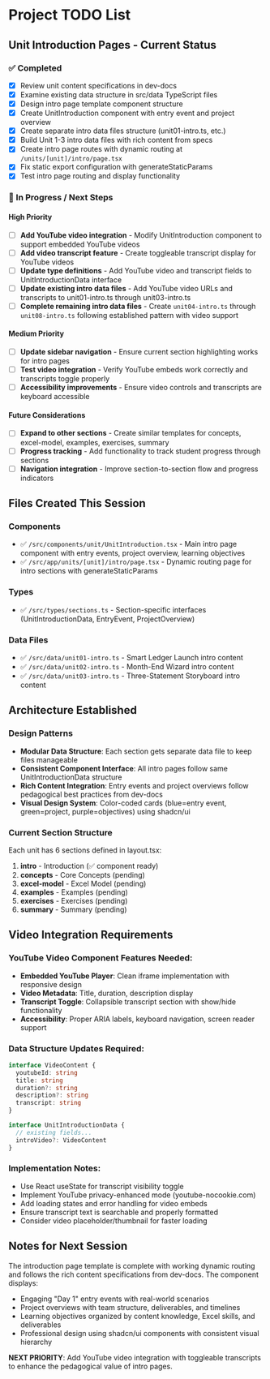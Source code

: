 # Project TODO List

## Unit Introduction Pages - Current Status

### ✅ Completed
- [x] Review unit content specifications in dev-docs
- [x] Examine existing data structure in src/data TypeScript files  
- [x] Design intro page template component structure
- [x] Create UnitIntroduction component with entry event and project overview
- [x] Create separate intro data files structure (unit01-intro.ts, etc.)
- [x] Build Unit 1-3 intro data files with rich content from specs
- [x] Create intro page routes with dynamic routing at `/units/[unit]/intro/page.tsx`
- [x] Fix static export configuration with generateStaticParams
- [x] Test intro page routing and display functionality

### 🔄 In Progress / Next Steps

#### High Priority
- [ ] **Add YouTube video integration** - Modify UnitIntroduction component to support embedded YouTube videos
- [ ] **Add video transcript feature** - Create toggleable transcript display for YouTube videos
- [ ] **Update type definitions** - Add YouTube video and transcript fields to UnitIntroductionData interface
- [ ] **Update existing intro data files** - Add YouTube video URLs and transcripts to unit01-intro.ts through unit03-intro.ts
- [ ] **Complete remaining intro data files** - Create `unit04-intro.ts` through `unit08-intro.ts` following established pattern with video support

#### Medium Priority  
- [ ] **Update sidebar navigation** - Ensure current section highlighting works for intro pages
- [ ] **Test video integration** - Verify YouTube embeds work correctly and transcripts toggle properly
- [ ] **Accessibility improvements** - Ensure video controls and transcripts are keyboard accessible

#### Future Considerations
- [ ] **Expand to other sections** - Create similar templates for concepts, excel-model, examples, exercises, summary
- [ ] **Progress tracking** - Add functionality to track student progress through sections
- [ ] **Navigation integration** - Improve section-to-section flow and progress indicators

## Files Created This Session

### Components
- ✅ `/src/components/unit/UnitIntroduction.tsx` - Main intro page component with entry events, project overview, learning objectives
- ✅ `/src/app/units/[unit]/intro/page.tsx` - Dynamic routing page for intro sections with generateStaticParams

### Types
- ✅ `/src/types/sections.ts` - Section-specific interfaces (UnitIntroductionData, EntryEvent, ProjectOverview)

### Data Files
- ✅ `/src/data/unit01-intro.ts` - Smart Ledger Launch intro content
- ✅ `/src/data/unit02-intro.ts` - Month-End Wizard intro content  
- ✅ `/src/data/unit03-intro.ts` - Three-Statement Storyboard intro content

## Architecture Established

### Design Patterns
- **Modular Data Structure**: Each section gets separate data file to keep files manageable
- **Consistent Component Interface**: All intro pages follow same UnitIntroductionData structure
- **Rich Content Integration**: Entry events and project overviews follow pedagogical best practices from dev-docs
- **Visual Design System**: Color-coded cards (blue=entry event, green=project, purple=objectives) using shadcn/ui

### Current Section Structure
Each unit has 6 sections defined in layout.tsx:
1. **intro** - Introduction (✅ component ready)
2. **concepts** - Core Concepts (pending)
3. **excel-model** - Excel Model (pending)  
4. **examples** - Examples (pending)
5. **exercises** - Exercises (pending)
6. **summary** - Summary (pending)

## Video Integration Requirements

### YouTube Video Component Features Needed:
- **Embedded YouTube Player**: Clean iframe implementation with responsive design
- **Video Metadata**: Title, duration, description display
- **Transcript Toggle**: Collapsible transcript section with show/hide functionality
- **Accessibility**: Proper ARIA labels, keyboard navigation, screen reader support

### Data Structure Updates Required:
```typescript
interface VideoContent {
  youtubeId: string
  title: string
  duration?: string
  description?: string
  transcript: string
}

interface UnitIntroductionData {
  // existing fields...
  introVideo?: VideoContent
}
```

### Implementation Notes:
- Use React useState for transcript visibility toggle
- Implement YouTube privacy-enhanced mode (youtube-nocookie.com)
- Add loading states and error handling for video embeds
- Ensure transcript text is searchable and properly formatted
- Consider video placeholder/thumbnail for faster loading

## Notes for Next Session

The introduction page template is complete with working dynamic routing and follows the rich content specifications from dev-docs. The component displays:
- Engaging "Day 1" entry events with real-world scenarios
- Project overviews with team structure, deliverables, and timelines  
- Learning objectives organized by content knowledge, Excel skills, and deliverables
- Professional design using shadcn/ui components with consistent visual hierarchy

**NEXT PRIORITY**: Add YouTube video integration with toggleable transcripts to enhance the pedagogical value of intro pages.